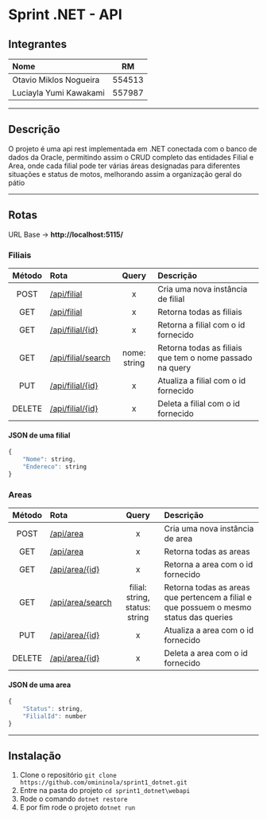 # Sprint .NET - API

## Integrantes

| Nome                   |   RM   |
| :--------------------- | :----: |
| Otavio Miklos Nogueira | 554513 |
| Luciayla Yumi Kawakami | 557987 |

---

## Descrição

O projeto é uma api rest implementada em .NET conectada com o banco de dados da Oracle, permitindo assim o CRUD completo das entidades Filial e Area, onde cada filial pode ter várias áreas designadas para diferentes situações e status de motos, melhorando assim a organização geral do pátio

---

## Rotas

URL Base -> **http://localhost:5115/**

### Filiais

| Método | Rota | Query | Descrição |
| :----: | :--- | :---: | :-------- |
| POST   | [/api/filial](localhost:5115/api/filial) | x | Cria uma nova instância de filial |
| GET    | [/api/filial](localhost:5115/api/filial) | x | Retorna todas as filiais |
| GET    | [/api/filial/{id}](localhost:5115/api/filial/1) | x | Retorna a filial com o id fornecido |
| GET    | [/api/filial/search](localhost:5115/api/filial/search?nome=Filial1) | nome: string | Retorna todas as filiais que tem o nome passado na query |
| PUT    | [/api/filial/{id}](localhost:5115/api/filial/1) | x | Atualiza a filial com o id fornecido |
| DELETE | [/api/filial/{id}](localhost:5115/api/filial/1) | x | Deleta a filial com o id fornecido |

#### JSON de uma filial

```javascript
{
    "Nome": string,
    "Endereco": string
}
```

### Areas

| Método | Rota | Query | Descrição |
| :----: | :--- | :---: | :-------- |
| POST   | [/api/area](localhost:5115/api/area) | x | Cria uma nova instância de area |
| GET    | [/api/area](localhost:5115/api/area) | x | Retorna todas as areas |
| GET    | [/api/area/{id}](localhost:5115/api/area/1) | x | Retorna a area com o id fornecido |
| GET    | [/api/area/search](localhost:5115/api/area/search?filial=Osasco&status=Conserto) | filial: string, status: string | Retorna todas as areas que pertencem a filial e que possuem o mesmo status das queries |
| PUT    | [/api/area/{id}](localhost:5115/api/area/1) | x | Atualiza a area com o id fornecido |
| DELETE | [/api/area/{id}](localhost:5115/api/area/1) | x | Deleta a area com o id fornecido |

#### JSON de uma area

```javascript
{
    "Status": string,
    "FilialId": number
}
```

---

## Instalação

1. Clone o repositório `git clone https://github.com/omininola/sprint1_dotnet.git`
2. Entre na pasta do projeto `cd sprint1_dotnet\webapi`
3. Rode o comando `dotnet restore`
4. E por fim rode o projeto `dotnet run` 